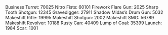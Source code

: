 Business Turret: 70025 
Nitro Fists: 60101 
Firework Flare Gun: 2025 
Sharp Tooth Shotgun: 12345 
Gravedigger: 27911 
Shadow Midas’s Drum Gun: 5032 
Makeshift Rifle: 19995 
Makeshift Shotgun: 2002 
Makeshift SMG: 56789 
Makeshift Revolver: 
10188 Rusty Can: 40409 
Lump of Coal: 35399 
Launch: 1984 Scar: 1001